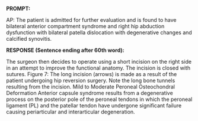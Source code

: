 **PROMPT:**

AP:  The patient is admitted for further evaluation and is found to have bilateral anterior compartment syndrome and right hip abduction dysfunction with bilateral patella dislocation with degenerative changes and calcified synovitis.

**RESPONSE (Sentence ending after 60th word):**

The surgeon then decides to operate using a short incision on the right side in an attempt to improve the functional anatomy. The incision is closed with sutures. Figure 7: The long incision (arrows) is made as a result of the patient undergoing hip reversion surgery. Note the long bone tunnels resulting from the incision. Mild to Moderate Peroneal Osteochondral Deformation  Anterior capsule syndrome results from a degenerative process on the posterior pole of the peroneal tendons in which the peroneal ligament (PL) and the patellar tendon have undergone significant failure causing periarticular and interarticular degeneration. 
